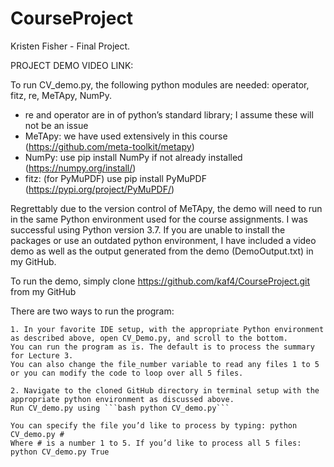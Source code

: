 # CourseProject

Kristen Fisher - Final Project. 

PROJECT DEMO VIDEO LINK:

To run CV_demo.py, the following python modules are needed: operator, fitz, re, MeTApy, NumPy.
- re and operator are in of python’s standard library; I assume these will not be an issue
- MeTApy: we have used extensively in this course (https://github.com/meta-toolkit/metapy) 
- NumPy: use pip install NumPy if not already installed (https://numpy.org/install/)
- fitz: (for PyMuPDF) use pip install PyMuPDF (https://pypi.org/project/PyMuPDF/)

Regrettably due to the version control of MeTApy, the demo will need to run in the same Python environment used for the course assignments. I was successful using Python version 3.7. If you are unable to install the packages or use an outdated python environment, I have included a video demo as well as the output generated from the demo (DemoOutput.txt) in my GitHub. 

To run the demo, simply clone https://github.com/kaf4/CourseProject.git from my GitHub

There are two ways to run the program:

```
1. In your favorite IDE setup, with the appropriate Python environment as described above, open CV_Demo.py, and scroll to the bottom. 
You can run the program as is. The default is to process the summary for Lecture 3. 
You can also change the file_number variable to read any files 1 to 5 or you can modify the code to loop over all 5 files.
```
```
2. Navigate to the cloned GitHub directory in terminal setup with the appropriate python environment as discussed above. 
Run CV_demo.py using ```bash python CV_demo.py```
 
You can specify the file you’d like to process by typing: python CV_demo.py #
Where # is a number 1 to 5. If you’d like to process all 5 files: python CV_demo.py True
```

